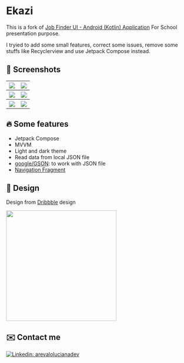 # Ekazi

This is a fork of [Job Finder UI - Android (Kotlin) Application](https://github.com/arevalu/android-job-finder-ui) For School presentation purpose.

I tryied to add some small features, correct some issues, remove some stuffs like Recyclerview and use Jetpack Compose instead.

## :iphone: Screenshots

<table>
  <tbody>
    <tr>
		<th><img src="https://user-images.githubusercontent.com/39446983/177877290-dea00c5a-b411-4224-a3ba-a0df86201cf1.png" /></th>
		<th><img src="https://user-images.githubusercontent.com/39446983/177877733-85c921cd-b7d6-4ec6-9023-21ff9c0762cf.png" /></th>
	</tr>
    <tr>
    	<th><img src="https://user-images.githubusercontent.com/39446983/177877341-93add76d-7ccd-4c8b-bc60-4ca9b8166ba3.png" /></th>
    	<th><img src="https://user-images.githubusercontent.com/39446983/177878329-4dd14604-d798-4ce3-9224-a10f91a644a3.png" /></th>
  	</tr>
   	<tr>
    	<th><img src="https://user-images.githubusercontent.com/39446983/177877375-dc7f0162-f434-4d03-bcbd-185a26d7d5a1.png" /></th>
    	<th><img src="https://user-images.githubusercontent.com/39446983/177878393-b80788d4-8b4c-49a2-8328-cd6d1db627a7.png" /></th>
  	</tr>
  </tbody>
</table>


## :fire: Some features
* Jetpack Compose
* MVVM
* Light and dark theme
* Read data from local JSON file
* [google/GSON](https://github.com/google/gson): to work with JSON file
* [Navigation Fragment](https://developer.android.com/guide/navigation/navigation-getting-started)

## :art: Design

Design from [Dribbble](https://dribbble.com/shots/8211061-Job/attachments/586680?mode=media) design

<a href="https://dribbble.com/shots/8211061-Job/attachments/586680?mode=media" target="_blank">
  <img height="300px" src="https://cdn.dribbble.com/users/2619409/screenshots/8211061/media/f79685c020d62816137b0923dea10d34.png" />
</a>

## :envelope: Contact me

[![Linkedin: arevalolucianadev](https://img.shields.io/badge/-arevalolucianadev-blue?style=for-the-badge&logo=Linkedin&logoColor=white&logoWidth=50&link=https://www.linkedin.com/in/arevalolucianadev/)](https://www.linkedin.com/in/arevalolucianadev/)
